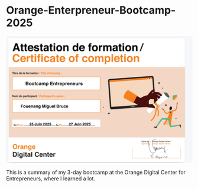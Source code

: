 # Orange-Enterpreneur-Bootcamp-2025
![Screenshot](image/Screenshot.png)

This is a summary of my 3-day bootcamp at the Orange Digital Center for Entrepreneurs, where I learned a lot.
